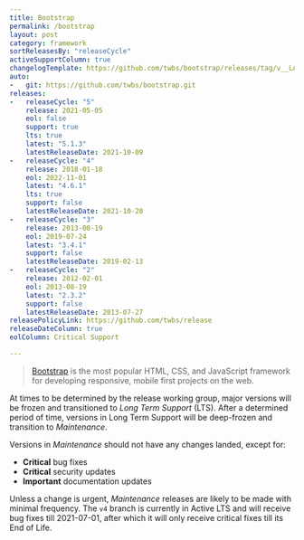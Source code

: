 ```yaml
---
title: Bootstrap
permalink: /bootstrap
layout: post
category: framework
sortReleasesBy: "releaseCycle"
activeSupportColumn: true
changelogTemplate: https://github.com/twbs/bootstrap/releases/tag/v__LATEST__
auto:
-   git: https://github.com/twbs/bootstrap.git
releases:
-   releaseCycle: "5"
    release: 2021-05-05
    eol: false
    support: true
    lts: true
    latest: "5.1.3"
    latestReleaseDate: 2021-10-09
-   releaseCycle: "4"
    release: 2018-01-18
    eol: 2022-11-01
    latest: "4.6.1"
    lts: true
    support: false
    latestReleaseDate: 2021-10-28
-   releaseCycle: "3"
    release: 2013-08-19
    eol: 2019-07-24
    latest: "3.4.1"
    support: false
    latestReleaseDate: 2019-02-13
-   releaseCycle: "2"
    release: 2012-02-01
    eol: 2013-08-19
    latest: "2.3.2"
    support: false
    latestReleaseDate: 2013-07-27
releasePolicyLink: https://github.com/twbs/release
releaseDateColumn: true
eolColumn: Critical Support

---
```


> [Bootstrap](https://getbootstrap.com/) is the most popular HTML, CSS, and JavaScript framework for developing responsive, mobile first projects on the web.

At times to be determined by the release working group, major versions will be frozen and transitioned to _Long Term Support_ (LTS). After a determined period of time, versions in Long Term Support will be deep-frozen and transition to _Maintenance_.

Versions in _Maintenance_ should not have any changes landed, except for:

- **Critical** bug fixes
- **Critical** security updates
- **Important** documentation updates

Unless a change is urgent, _Maintenance_ releases are likely to be made with minimal frequency. The `v4` branch is currently in Active LTS and will receive bug fixes till 2021-07-01, after which it will only receive critical fixes till its End of Life.
